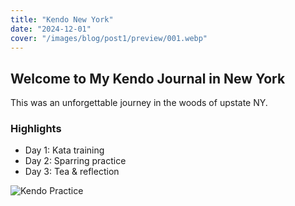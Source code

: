 ```yaml
---
title: "Kendo New York"
date: "2024-12-01"
cover: "/images/blog/post1/preview/001.webp"
---
```


## Welcome to My Kendo Journal in New York

This was an unforgettable journey in the woods of upstate NY.

### Highlights

- Day 1: Kata training
- Day 2: Sparring practice
- Day 3: Tea & reflection

![Kendo Practice](/images/blog/post1/preview/002.webp)
